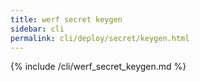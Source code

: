 ```yaml
---
title: werf secret keygen
sidebar: cli
permalink: cli/deploy/secret/keygen.html
---
```


{% include /cli/werf_secret_keygen.md %}
